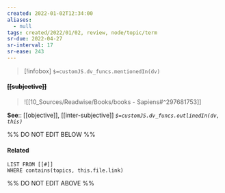```yaml
---
created: 2022-01-02T12:34:00 
aliases:
  - null
tags: created/2022/01/02, review, node/topic/term
sr-due: 2022-04-27
sr-interval: 17
sr-ease: 243
---
```

> [!infobox]
`$=customJS.dv_funcs.mentionedIn(dv)`

#### <s class="topic-title">[[subjective]]</s>

> ![[10_Sources/Readwise/Books/books - Sapiens#^297681753]]


**See**:: [[objective]], [[inter-subjective]]
*`$=customJS.dv_funcs.outlinedIn(dv, this)`*

%% DO NOT EDIT BELOW %%

#### Related 

```dataview
LIST FROM [[#]]
WHERE contains(topics, this.file.link)
```
%% DO NOT EDIT ABOVE %%
